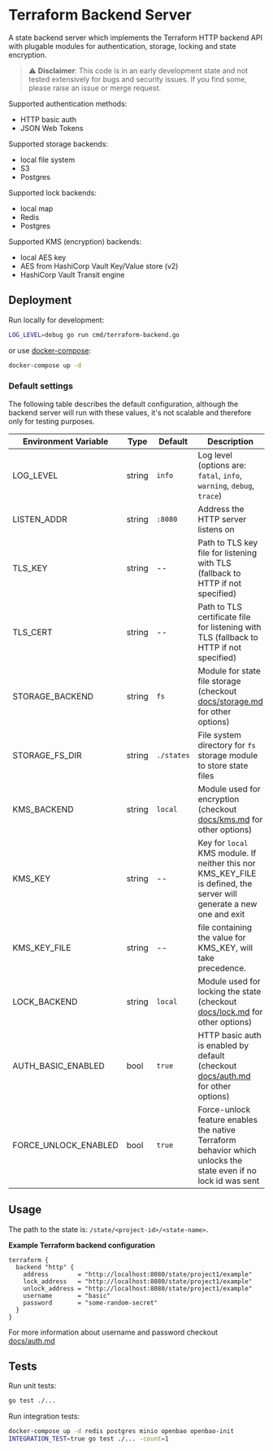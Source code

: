 # Terraform Backend Server

A state backend server which implements the Terraform HTTP backend API with plugable modules for authentication, storage, locking and state encryption.

> :warning: **Disclaimer**: This code is in an early development state and not tested extensively for bugs and security issues. If you find some, please raise an issue or merge request.

Supported authentication methods:
- HTTP basic auth
- JSON Web Tokens

Supported storage backends:
- local file system
- S3
- Postgres

Supported lock backends:
- local map
- Redis
- Postgres

Supported KMS (encryption) backends:
- local AES key
- AES from HashiCorp Vault Key/Value store (v2)
- HashiCorp Vault Transit engine

## Deployment

Run locally for development:
```sh
LOG_LEVEL=debug go run cmd/terraform-backend.go
```

or use [docker-compose](./docker-compose.yml):
```sh
docker-compose up -d
```

### Default settings

The following table describes the default configuration, although the backend server will run with these values, it's not scalable and therefore only for testing purposes.

| Environment Variable | Type   | Default    | Description                                                                                                          |
|----------------------|--------|------------|----------------------------------------------------------------------------------------------------------------------|
| LOG_LEVEL            | string | `info`     | Log level (options are: `fatal`, `info`, `warning`, `debug`, `trace`)                                                |
| LISTEN_ADDR          | string | `:8080`    | Address the HTTP server listens on                                                                                   |
| TLS_KEY              | string | --         | Path to TLS key file for listening with TLS (fallback to HTTP if not specified)                                      |
| TLS_CERT             | string | --         | Path to TLS certificate file for listening with TLS (fallback to HTTP if not specified)                              |
| STORAGE_BACKEND      | string | `fs`       | Module for state file storage (checkout [docs/storage.md](./docs/storage.md) for other options)                      |
| STORAGE_FS_DIR       | string | `./states` | File system directory for `fs` storage module to store state files                                                   |
| KMS_BACKEND          | string | `local`    | Module used for encryption (checkout [docs/kms.md](./docs/kms.md) for other options)                                 |
| KMS_KEY              | string | --         | Key for `local` KMS module. If neither this nor KMS_KEY_FILE is defined, the server will generate a new one and exit |
| KMS_KEY_FILE         | string | --         | file containing the value for KMS_KEY, will take precedence.                                                         |
| LOCK_BACKEND         | string | `local`    | Module used for locking the state (checkout [docs/lock.md](./docs/lock.md) for other options)                        |
| AUTH_BASIC_ENABLED   | bool   | `true`     | HTTP basic auth is enabled by default (checkout [docs/auth.md](./docs/auth.md) for other options)                    |
| FORCE_UNLOCK_ENABLED | bool   | `true`     | Force-unlock feature enables the native Terraform behavior which unlocks the state even if no lock id was sent       |

## Usage

The path to the state is: `/state/<project-id>/<state-name>`.

**Example Terraform backend configuration**
```hcl
terraform {
  backend "http" {
    address        = "http://localhost:8080/state/project1/example"
    lock_address   = "http://localhost:8080/state/project1/example"
    unlock_address = "http://localhost:8080/state/project1/example"
    username       = "basic"
    password       = "some-random-secret"
  }
}
```

For more information about username and password checkout [docs/auth.md](./docs/auth.md)

## Tests

Run unit tests:
```sh
go test ./...
```

Run integration tests:
```sh
docker-compose up -d redis postgres minio openbao openbao-init
INTEGRATION_TEST=true go test ./... -count=1
```
